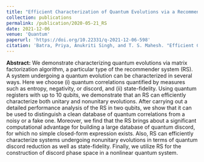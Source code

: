 ```yaml
---
title: "Efficient Characterization of Quantum Evolutions via a Recommender System"
collection: publications
permalink: /publication/2020-05-21_RS
date: 2021-12-06
venue: 'Quantum'
paperurl: 'https://doi.org/10.22331/q-2021-12-06-598'
citation: 'Batra, Priya, Anukriti Singh, and T. S. Mahesh. "Efficient Characterization of Quantum Evolutions via a Recommender System." Quantum 5 (2021): 598.'
---
```


 
**Abstract:** We demonstrate characterizing quantum evolutions via matrix factorization algorithm, a particular type of the recommender system (RS). A system undergoing a quantum evolution can be characterized in several ways. Here we choose (i) quantum correlations quantified by measures such as entropy, negativity, or discord, and (ii) state-fidelity. Using quantum registers with up to 10 qubits, we demonstrate that an RS can efficiently characterize both unitary and nonunitary evolutions. After carrying out a detailed performance analysis of the RS in two qubits, we show that it can be used to distinguish a clean database of quantum correlations from a noisy or a fake one. Moreover, we find that the RS brings about a significant computational advantage for building a large database of quantum discord, for which no simple closed-form expression exists. Also, RS can efficiently characterize systems undergoing nonunitary evolutions in terms of quantum discord reduction as well as state-fidelity. Finally, we utilize RS for the construction of discord phase space in a nonlinear quantum system.

